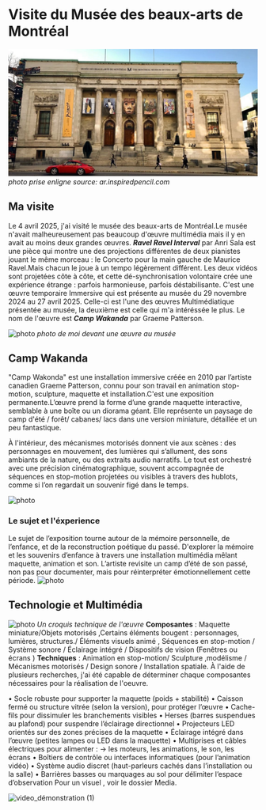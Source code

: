 # Visite du Musée des beaux-arts de Montréal
![photo](media/Musée_des_beaux_arts.jpg)
*photo prise enligne source: ar.inspiredpencil.com*
## Ma visite
Le 4 avril 2025, j'ai visité le musée des beaux-arts de Montréal.Le musée n'avait malheureusement pas beaucoup d'œuvre multimédia mais il y en avait au moins deux grandes œuvres. ***Ravel Ravel Interval*** par Anri Sala est une pièce qui montre une des projections différentes de deux pianistes jouant le même morceau : le Concerto pour la main gauche de Maurice Ravel.Mais chacun le joue à un tempo légèrement différent. Les deux vidéos sont projetées côte à côte, et cette dé-synchronisation volontaire crée une expérience étrange : parfois harmonieuse, parfois déstabilisante. C'est une œuvre temporaire Immersive qui est présente au musée du 29 novembre 2024 au 27 avril 2025. Celle-ci est l'une des œuvres Multimédiatique présentée au musée, la deuxième est celle qui m'a intéréssée le plus. Le nom de l'œuvre est ***Camp Wakanda*** par Graeme Patterson.

![photo](media/moi_devant_une_oeuvre_de_l'expo.jpg)
*photo de moi devant une œuvre au musée*
## Camp Wakanda
"Camp Wakonda" est une installation immersive créée en 2010 par l’artiste canadien Graeme Patterson, connu pour son travail en animation stop-motion, sculpture, maquette et installation.C'est une exposition permanente.L’œuvre prend la forme d’une grande maquette interactive, semblable à une boîte ou un diorama géant. Elle représente un paysage de camp d'été / forêt/ cabanes/ lacs dans une version miniature, détaillée et un peu fantastique.

À l'intérieur, des mécanismes motorisés donnent vie aux scènes : des personnages en mouvement, des lumières qui s’allument, des sons ambiants de la nature, ou des extraits audio narratifs. Le tout est orchestré avec une précision cinématographique, souvent accompagnée de séquences en stop-motion projetées ou visibles à travers des hublots, comme si l’on regardait un souvenir figé dans le temps.

![photo](media/camp_wakanda_permanent.jpg)

### Le sujet et l'éxperience
Le sujet de l’exposition tourne autour de la mémoire personnelle, de l’enfance, et de la reconstruction poétique du passé. D'explorer la mémoire et les souvenirs d’enfance à travers une installation multimédia mêlant maquette, animation et son. L’artiste revisite un camp d’été de son passé, non pas pour documenter, mais pour réinterpréter émotionnellement cette période.
![photo](media/cartel_credit.jpg)

## Technologie et Multimédia
![photo](media/croquis_technique_de_l'Oeuvre.jpg) 
*Un croquis technique de l'œuvre*
**Composantes** : Maquette miniature/Objets motorisés ,Certains éléments bougent : personnages, lumières, structures./ Éléments visuels animé , Séquences en stop-motion / Système sonore / Éclairage intégré / Dispositifs de vision (Fenêtres ou écrans ) 
**Techniques** :  Animation en stop-motion/ Sculpture ,modélisme / Mécanismes motorisés / Design sonore / Installation spatiale. 
À l'aide de plusieurs recherches, j'ai été capable de déterminer chaque composantes nécessaires pour la réalisation de l'oeuvre.

•	Socle robuste pour supporter la maquette (poids + stabilité)
•	Caisson fermé ou structure vitrée (selon la version), pour protéger l’œuvre
•	Cache-fils pour dissimuler les branchements visibles
•	Herses (barres suspendues au plafond) pour suspendre l’éclairage directionnel
•	Projecteurs LED orientés sur des zones précises de la maquette
•	Éclairage intégré dans l’œuvre (petites lampes ou LED dans la maquette)
•	Multiprises et câbles électriques pour alimenter :
→ les moteurs, les animations, le son, les écrans
•	Boîtiers de contrôle ou interfaces informatiques (pour l’animation vidéo)
•	Système audio discret (haut-parleurs cachés dans l’installation ou la salle)
•	Barrières basses ou marquages au sol pour délimiter l’espace d’observation
Pour un visuel , voir le dossier Media.

![video_démonstration (1)](https://github.com/user-attachments/assets/e2094fba-090c-4b75-8fea-f54aecd80345)


